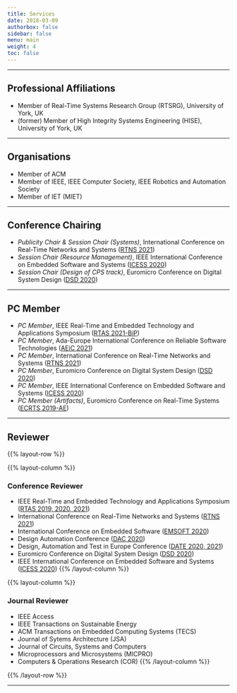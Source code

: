 ```yaml
---
title: Services
date: 2018-03-09
authorbox: false
sidebar: false
menu: main
weight: 4
toc: false
---
```


---

## Professional Affiliations

- Member of Real-Time Systems Research Group (RTSRG), University of York, UK
- (former) Member of High Integrity Systems Engineering (HISE), University of York, UK


---

## Organisations

- Member of ACM
- Member of IEEE, IEEE Computer Society, IEEE Robotics and Automation Society
- Member of IET (MIET)


---

## Conference Chairing

- *Publicity Chair & Session Chair (Systems)*, International Conference on Real-Time Networks and Systems (<u>RTNS 2021</u>)
- *Session Chair (Resource Management)*, IEEE International Conference on Embedded Software and Systems (<u>ICESS 2020</u>)
- *Session Chair (Design of CPS track)*, Euromicro Conference on Digital System Design (<u>DSD 2020</u>)


---

## PC Member

- *PC Member*, IEEE Real-Time and Embedded Technology and Applications Symposium (<u>RTAS 2021-BiP</u>) 
- *PC Member*, Ada-Europe International Conference on Reliable Software Technologies  (<u>AEiC 2021</u>)
- *PC Member*, International Conference on Real-Time Networks and Systems (<u>RTNS 2021</u>)
- *PC Member*, Euromicro Conference on Digital System Design (<u>DSD 2020</u>)
- *PC Member*, IEEE International Conference on Embedded Software and Systems (<u>ICESS 2020</u>)
- *PC Member (Artifacts)*, Euromicro Conference on Real-Time Systems (<u>ECRTS 2019-AE</u>)


---

## Reviewer

{{% layout-row %}}

{{% layout-column %}}
### Conference Reviewer

- IEEE Real-Time and Embedded Technology and Applications Symposium (<u>RTAS 2019, 2020, 2021</u>)
- International Conference on Real-Time Networks and Systems (<u>RTNS 2021</u>)
- International Conference on Embedded Software (<u>EMSOFT 2020</u>)
- Design Automation Conference (<u>DAC 2020</u>)
- Design, Automation and Test in Europe Conference (<u>DATE 2020, 2021</u>)
- Euromicro Conference on Digital System Design (<u>DSD 2020</u>)
- IEEE International Conference on Embedded Software and Systems (<u>ICESS 2020</u>)
{{% /layout-column %}}

{{% layout-column %}}
### Journal Reviewer

- IEEE Access
- IEEE Transactions on Sustainable Energy
- ACM Transactions on Embedded Computing Systems (TECS)
- Journal of Sytems Architecture (JSA)
- Journal of Circuits, Systems and Computers
- Microprocessors and Microsystems (MICPRO)
- Computers & Operations Research (COR)
{{% /layout-column %}}

{{% /layout-row %}}

---
